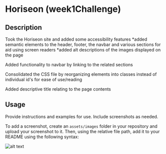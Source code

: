 # Horiseon (week1Challenge)

## Description

Took the Horiseon site and added some accessibility features
*added semantic elements to the header, footer, the navbar and various sections for aid using screen readers
*added alt descriptions of the images displayed on the page

Added functionality to navbar by linking to the related sections

Consolidated the CSS file by reorganizing elements into classes instead of individual id's for ease of use/reading

Added descriptive title relating to the page contents

## Usage

Provide instructions and examples for use. Include screenshots as needed.

To add a screenshot, create an `assets/images` folder in your repository and upload your screenshot to it. Then, using the relative file path, add it to your README using the following syntax:

![alt text](assets/images/screenshot.png)